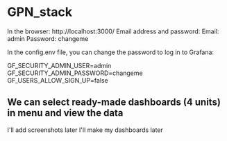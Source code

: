 # GPN_stack
In the browser: http://localhost:3000/
Email address and password:
Email: admin
Password: changeme

In the config.env file, you can change the password to log in to Grafana:

GF_SECURITY_ADMIN_USER=admin
GF_SECURITY_ADMIN_PASSWORD=changeme
GF_USERS_ALLOW_SIGN_UP=false

We can select ready-made dashboards (4 units) in menu and view the data
---
I'll add screenshots later
I'll make my dashboards later
